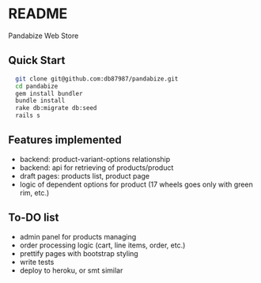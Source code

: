 # README

Pandabize Web Store


## Quick Start

```bash
  git clone git@github.com:db87987/pandabize.git
  cd pandabize
  gem install bundler
  bundle install
  rake db:migrate db:seed
  rails s
```

Features implemented
-----
* backend: product-variant-options relationship
* backend: api for retrieving of products/product
* draft pages: products list, product page
* logic of dependent options for product (17 wheels goes only with green rim, etc.)

To-DO list
-----
* admin panel for products managing
* order processing logic (cart, line items, order, etc.)
* prettify pages with bootstrap styling
* write tests
* deploy to heroku, or smt similar
